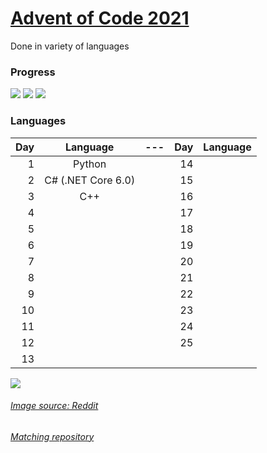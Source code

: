 # [Advent of Code 2021](https://adventofcode.com/2021/about)
Done in variety of languages

### Progress
![](https://img.shields.io/badge/day%20📅-3-blue)
![](https://img.shields.io/badge/stars%20⭐-6-yellow)
![](https://img.shields.io/badge/days%20completed-3-red)

### Languages

| Day | Language | --- | Day | Language |
|----:|:--------:|:---:|----:|:--------:|
|1|Python||14||
|2|C# (.NET Core 6.0)||15||
|3|C++||16||
|4|||17||
|5|||18||
|6|||19||
|7|||20||
|8|||21||
|9|||22||
|10|||23||
|11|||24||
|12|||25||
|13||

![](https://i.redd.it/nx0xene4l1281.png)

###### [Image source: Reddit](https://www.reddit.com/r/Padoru/comments/r322tw/viego_padoru_league_of_legends/)

###### [Matching repository](https://github.com/Xerisu/Advent-of-Code)
